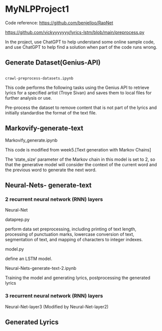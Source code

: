 # MyNLPProject1

Code reference: https://github.com/benjelloo/RapNet 

https://github.com/vickyyyyyyy/lyrics-lstm/blob/main/preprocess.py

In the project, use ChatGPT to help understand some online sample code, and use ChatGPT to help find a solution when part of the code runs wrong.

## Generate Dataset(Genius-API)

```

crawl-preprocess-datasets.ipynb

```

This code performs the following tasks using the Genius API to retrieve lyrics for a specified artist (Troye Sivan) and saves them to local files for further analysis or use.

Pre-process the dataset to remove content that is not part of the lyrics and initially standardise the format of the text file.

## Markovify-generate-text

Markovify_generate.ipynb

This code is modified from week5.[Text generation with Markov Chains]
 
The ‘state_size’ parameter of the Markov chain in this model is set to 2, so that the generative model will consider the context of the current word and the previous word to generate the next word.

## Neural-Nets- generate-text

### 2 recurrent neural network (RNN) layers

Neural-Net

dataprep.py

perform data set preprocessing, including printing of text length, processing of punctuation marks, lowercase conversion of text, segmentation of text, and mapping of characters to integer indexes.

model.py

define an LSTM model.

Neural-Nets-generate-text-2.ipynb

Training the model and generating lyrics, postprocessing the generated lyrics

### 3 recurrent neural network (RNN) layers

Neural-Net-layer3 (Modified by Neural-Net-layer2)

## Generated Lyrics

<New lyrics>